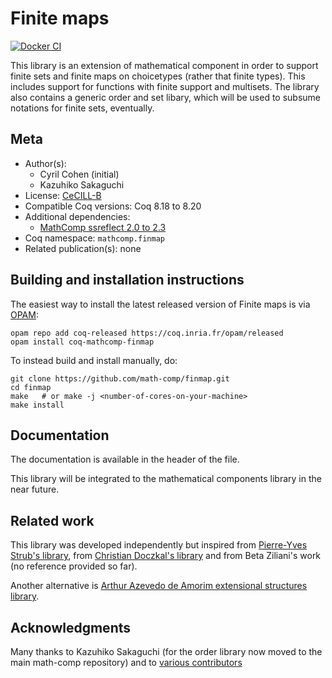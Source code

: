 <!---
This file was generated from `meta.yml`, please do not edit manually.
Follow the instructions on https://github.com/coq-community/templates to regenerate.
--->
# Finite maps

[![Docker CI][docker-action-shield]][docker-action-link]

[docker-action-shield]: https://github.com/math-comp/finmap/actions/workflows/docker-action.yml/badge.svg?branch=master
[docker-action-link]: https://github.com/math-comp/finmap/actions/workflows/docker-action.yml




This library is an extension of mathematical component in order to
support finite sets and finite maps on choicetypes (rather that finite
types). This includes support for functions with finite support and
multisets. The library also contains a generic order and set libary,
which will be used to subsume notations for finite sets, eventually.

## Meta

- Author(s):
  - Cyril Cohen (initial)
  - Kazuhiko Sakaguchi
- License: [CeCILL-B](CECILL-B)
- Compatible Coq versions: Coq 8.18 to 8.20
- Additional dependencies:
  - [MathComp ssreflect 2.0 to 2.3](https://math-comp.github.io)
- Coq namespace: `mathcomp.finmap`
- Related publication(s): none

## Building and installation instructions

The easiest way to install the latest released version of Finite maps
is via [OPAM](https://opam.ocaml.org/doc/Install.html):

```shell
opam repo add coq-released https://coq.inria.fr/opam/released
opam install coq-mathcomp-finmap
```

To instead build and install manually, do:

``` shell
git clone https://github.com/math-comp/finmap.git
cd finmap
make   # or make -j <number-of-cores-on-your-machine> 
make install
```


## Documentation

The documentation is available in the header of the file.

This library will be integrated to the mathematical components
library in the near future.

## Related work

This library was developed independently but inspired from
[Pierre-Yves Strub's
library](https://github.com/strub/ssrmisc/blob/master/fset.v), from
[Christian Doczkal's
library](https://www.ps.uni-saarland.de/formalizations/fset/html/libs.fset.html)
and from Beta Ziliani's work (no reference provided so far).

Another alternative is [Arthur Azevedo de Amorim extensional
structures library](https://github.com/arthuraa/extructures).

## Acknowledgments

Many thanks to Kazuhiko Sakaguchi (for the order library now moved to
the main math-comp repository) and to [various
contributors](https://github.com/math-comp/finmap/graphs/contributors)
